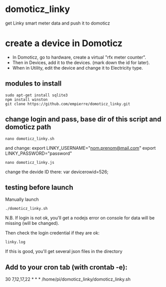 # domoticz_linky
get Linky smart meter data and push it to domoticz

# create a device in Domoticz
- In Domoticz, go to hardware, create a virtual "rfx meter counter".
- Then in Devices, add it to the devices. (mark down the id for later).
- When in Utility, edit the device and change it to Electricity type.

## modules to install

    sudo apt-get install sqlite3
    npm install winston 
    git clone https://github.com/empierre/domoticz_linky.git

## change login and pass, base dir of this script and domoticz path

    nano domoticz_linky.sh

and change:
export LINKY_USERNAME="nom.prenom@mail.com"
export LINKY_PASSWORD="password"

    nano domoticz_linky.js
    
change the devide ID there:
    var devicerowid=526;

## testing before launch

Manually launch

    ./domoticz_linky.sh

N.B. If login is not ok, you'll get a nodejs error on console for data will be missing (will be changed).

Then check the login credential if they are ok:

    linky.log

If this is good, you'll get several json files in the directory

## Add to your cron tab (with crontab -e):

30 7,12,17,22 * * * /home/pi/domoticz_linky/domoticz_linky.sh

